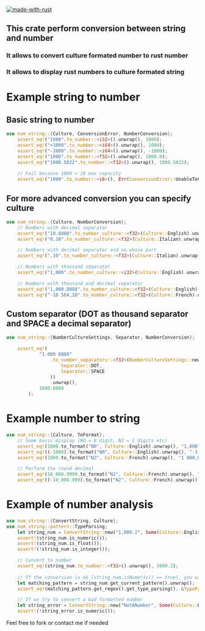 [![made-with-rust](https://img.shields.io/badge/Made%20with-Rust-1f425f.svg)](https://www.rust-lang.org/)

## This crate perform conversion between string and number

### It allows to convert culture formated number to rust number

### It allows to display rust numbers to culture formated string

# Example string to number

## Basic string to number

``` rust
use num_string::{Culture, ConversionError, NumberConversion};
    assert_eq!("1000".to_number::<i32>().unwrap(), 1000);
    assert_eq!("+1000".to_number::<i64>().unwrap(), 1000);
    assert_eq!("-1000".to_number::<i64>().unwrap(), -1000);
    assert_eq!("1000".to_number::<f32>().unwrap(), 1000.0);
    assert_eq!("1000.5822".to_number::<f32>().unwrap(), 1000.5822);
    
    // Fail because 1000 > i8 max capacity
    assert_eq!("1000".to_number::<i8>(), Err(ConversionError::UnableToConvertStringToNumber));
```

## For more advanced conversion you can specify culture

``` rust
use num_string::{Culture, NumberConversion};     
    // Numbers with decimal separator
    assert_eq!("10.8888".to_number_culture::<f32>(Culture::English).unwrap(), 10.8888);
    assert_eq!("0,10".to_number_culture::<f32>(Culture::Italian).unwrap(), 0.1); 

    // Numbers with decimal separator and no whole part
    assert_eq!(",10".to_number_culture::<f32>(Culture::Italian).unwrap(), 0.1); 

    // Numbers with thousand separator
    assert_eq!("1,000".to_number_culture::<i32>(Culture::English).unwrap(), 1000);     

    // Numbers with thousand and decimal separator
    assert_eq!("1,000.8888".to_number_culture::<f32>(Culture::English).unwrap(), 1000.8888);
    assert_eq!("-10 564,10".to_number_culture::<f32>(Culture::French).unwrap(), -10564.10);
```

## Custom separator (DOT as thousand separator and SPACE a decimal separator)

``` rust
use num_string::{NumberCultureSettings, Separator, NumberConversion};

    assert_eq!(
            "1.000 8888"
                .to_number_separators::<f32>(NumberCultureSettings::new(
                    Separator::DOT,
                    Separator::SPACE
                ))
                .unwrap(),
            1000.8888
        );
```

# Example number to string

``` rust
use num_string::{Culture, ToFormat}; 
    // Some basic display (N0 = 0 digit, N2 = 2 digits etc)
    assert_eq!(1000.to_format("N0", Culture::English).unwrap(), "1,000");
    assert_eq!((-1000).to_format("N0", Culture::English).unwrap(), "-1,000");
    assert_eq!(1000.to_format("N2", Culture::French).unwrap(), "1 000,00");

    // Perform the round decimal
    assert_eq!(10_000.9999.to_format("N2", Culture::French).unwrap(), "10 001,00");
    assert_eq!((-10_000.999).to_format("N2", Culture::French).unwrap(), "-10 001,00");
```

# Example of number analysis

``` rust
use num_string::{ConvertString, Culture};
use num_string::pattern::TypeParsing; 
    let string_num = ConvertString::new("1,000.2", Some(Culture::English));
    assert!(string_num.is_numeric());
    assert!(string_num.is_float());
    assert!(!string_num.is_integer()); 

    // Convert to number
    assert_eq!(string_num.to_number::<f32>().unwrap(), 1000.2); 
    
    // If the conversion is ok (string_num.isNumeric() == true), you will have access to the matching pattern
    let matching_pattern = string_num.get_current_pattern().unwrap();
    assert_eq!(matching_pattern.get_regex().get_type_parsing(), &TypeParsing::DecimalThousandSeparator); 

    // If we try to convert a bad formatted number
    let string_error = ConvertString::new("NotANumber", Some(Culture::English));
    assert!(!string_error.is_numeric());
```


Feel free to fork or contact me if needed